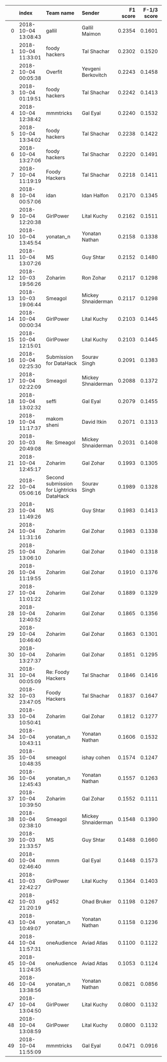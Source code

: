 |    | index               | Team name                                 | Sender             |   F1 score |   F-1/3 score |   Precision |   Recall |
|---:|:--------------------|:------------------------------------------|:-------------------|-----------:|--------------:|------------:|---------:|
|  0 | 2018-10-04 13:08:43 | gallil                                    | Gallil Maimon      |     0.2354 |        0.1601 |      0.1483 |   0.5707 |
|  1 | 2018-10-04 11:33:01 | foody hackers                             | Tal Shachar        |     0.2302 |        0.1520 |      0.1401 |   0.6439 |
|  2 | 2018-10-04 00:05:38 | Overfit                                   | Yevgeni Berkovitch |     0.2243 |        0.1458 |      0.1340 |   0.6878 |
|  3 | 2018-10-04 01:19:51 | foody hackers                             | Tal Shachar        |     0.2242 |        0.1413 |      0.1293 |   0.8439 |
|  4 | 2018-10-04 12:38:42 | mmmtricks                                 | Gal Eyal           |     0.2240 |        0.1532 |      0.1419 |   0.5317 |
|  5 | 2018-10-04 13:34:02 | foody hackers                             | Tal Shachar        |     0.2238 |        0.1422 |      0.1303 |   0.7902 |
|  6 | 2018-10-04 13:27:06 | foody hackers                             | Tal Shachar        |     0.2220 |        0.1491 |      0.1378 |   0.5707 |
|  7 | 2018-10-04 11:19:19 | Foody Hackers                             | Tal Shachar        |     0.2218 |        0.1411 |      0.1294 |   0.7756 |
|  8 | 2018-10-04 00:57:06 | idan                                      | Idan Halfon        |     0.2170 |        0.1345 |      0.1228 |   0.9317 |
|  9 | 2018-10-04 12:20:38 | GirlPower                                 | Lital Kuchy        |     0.2162 |        0.1511 |      0.1406 |   0.4683 |
| 10 | 2018-10-04 13:45:54 | yonatan_n                                 | Yonatan Nathan     |     0.2158 |        0.1338 |      0.1222 |   0.9220 |
| 11 | 2018-10-04 13:07:26 | MS                                        | Guy Shtar          |     0.2152 |        0.1480 |      0.1373 |   0.4976 |
| 12 | 2018-10-03 19:56:26 | Zoharim                                   | Ron Zohar          |     0.2117 |        0.1298 |      0.1184 |   1.0000 |
| 13 | 2018-10-03 19:06:44 | Smeagol                                   | Mickey Shnaiderman |     0.2117 |        0.1298 |      0.1184 |   1.0000 |
| 14 | 2018-10-04 00:00:34 | GirlPower                                 | Lital Kuchy        |     0.2103 |        0.1445 |      0.1340 |   0.4878 |
| 15 | 2018-10-04 12:15:01 | GirlPower                                 | Lital Kuchy        |     0.2103 |        0.1445 |      0.1340 |   0.4878 |
| 16 | 2018-10-04 02:25:30 | Submission for DataHack                   | Sourav Singh       |     0.2091 |        0.1383 |      0.1275 |   0.5805 |
| 17 | 2018-10-04 02:22:09 | Smeagol                                   | Mickey Shnaiderman |     0.2088 |        0.1372 |      0.1264 |   0.6000 |
| 18 | 2018-10-04 13:02:32 | seffi                                     | Gal Eyal           |     0.2079 |        0.1455 |      0.1353 |   0.4488 |
| 19 | 2018-10-04 11:17:37 | makom sheni                               | David Itkin        |     0.2071 |        0.1313 |      0.1203 |   0.7415 |
| 20 | 2018-10-03 20:49:08 | Re: Smeagol                               | Mickey Shnaiderman |     0.2031 |        0.1408 |      0.1308 |   0.4537 |
| 21 | 2018-10-04 12:45:17 | Zoharim                                   | Gal Zohar          |     0.1993 |        0.1305 |      0.1201 |   0.5854 |
| 22 | 2018-10-04 05:06:16 | Second submission for Lightricks DataHack | Sourav Singh       |     0.1989 |        0.1328 |      0.1226 |   0.5268 |
| 23 | 2018-10-04 11:49:26 | MS                                        | Guy Shtar          |     0.1983 |        0.1413 |      0.1318 |   0.4000 |
| 24 | 2018-10-04 11:31:16 | Zoharim                                   | Gal Zohar          |     0.1983 |        0.1338 |      0.1238 |   0.4976 |
| 25 | 2018-10-04 13:06:10 | Zoharim                                   | Gal Zohar          |     0.1940 |        0.1318 |      0.1220 |   0.4732 |
| 26 | 2018-10-04 11:19:55 | Zoharim                                   | Gal Zohar          |     0.1910 |        0.1376 |      0.1286 |   0.3707 |
| 27 | 2018-10-04 11:01:22 | Zoharim                                   | Gal Zohar          |     0.1889 |        0.1329 |      0.1237 |   0.4000 |
| 28 | 2018-10-04 12:40:52 | Zoharim                                   | Gal Zohar          |     0.1865 |        0.1356 |      0.1270 |   0.3512 |
| 29 | 2018-10-04 10:46:40 | Zoharim                                   | Gal Zohar          |     0.1863 |        0.1301 |      0.1210 |   0.4049 |
| 30 | 2018-10-04 13:27:37 | Zoharim                                   | Gal Zohar          |     0.1851 |        0.1295 |      0.1204 |   0.4000 |
| 31 | 2018-10-04 00:05:09 | Re: Foody Hackers                         | Tal Shachar        |     0.1846 |        0.1416 |      0.1338 |   0.2976 |
| 32 | 2018-10-03 23:47:05 | Foody Hackers                             | Tal Shachar        |     0.1837 |        0.1647 |      0.1606 |   0.2146 |
| 33 | 2018-10-04 10:50:41 | Zoharim                                   | Gal Zohar          |     0.1812 |        0.1277 |      0.1189 |   0.3805 |
| 34 | 2018-10-04 10:43:11 | yonatan_n                                 | Yonatan Nathan     |     0.1606 |        0.1532 |      0.1515 |   0.1707 |
| 35 | 2018-10-04 10:48:35 | smeagol                                   | ishay cohen        |     0.1574 |        0.1247 |      0.1185 |   0.2341 |
| 36 | 2018-10-04 12:45:43 | yonatan_n                                 | Yonatan Nathan     |     0.1557 |        0.1263 |      0.1206 |   0.2195 |
| 37 | 2018-10-04 10:39:50 | Zoharim                                   | Gal Zohar          |     0.1552 |        0.1111 |      0.1038 |   0.3073 |
| 38 | 2018-10-04 02:38:10 | Smeagol                                   | Mickey Shnaiderman |     0.1548 |        0.1390 |      0.1355 |   0.1805 |
| 39 | 2018-10-03 21:33:57 | MS                                        | Guy Shtar          |     0.1488 |        0.1660 |      0.1709 |   0.1317 |
| 40 | 2018-10-04 02:46:40 | mmm                                       | Gal Eyal           |     0.1448 |        0.1573 |      0.1607 |   0.1317 |
| 41 | 2018-10-03 22:42:27 | GirlPower                                 | Lital Kuchy        |     0.1364 |        0.1403 |      0.1414 |   0.1317 |
| 42 | 2018-10-03 21:20:19 | g452                                      | Ohad Bruker        |     0.1198 |        0.1267 |      0.1285 |   0.1122 |
| 43 | 2018-10-04 10:49:07 | yonatan_n                                 | Yonatan Nathan     |     0.1158 |        0.1236 |      0.1257 |   0.1073 |
| 44 | 2018-10-04 11:57:31 | oneAudience                               | Aviad Atlas        |     0.1100 |        0.1122 |      0.1128 |   0.1073 |
| 45 | 2018-10-04 11:24:35 | oneAudience                               | Aviad Atlas        |     0.1053 |        0.1124 |      0.1143 |   0.0976 |
| 46 | 2018-10-04 13:38:56 | yonatan_n                                 | Yonatan Nathan     |     0.0821 |        0.0856 |      0.0865 |   0.0780 |
| 47 | 2018-10-04 13:04:50 | GirlPower                                 | Lital Kuchy        |     0.0800 |        0.1132 |      0.1263 |   0.0585 |
| 48 | 2018-10-04 13:08:59 | GirlPower                                 | Lital Kuchy        |     0.0800 |        0.1132 |      0.1263 |   0.0585 |
| 49 | 2018-10-04 11:55:09 | mmmtricks                                 | Gal Eyal           |     0.0471 |        0.0916 |      0.1200 |   0.0293 |